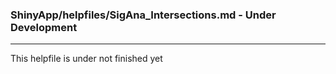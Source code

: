 ### ShinyApp/helpfiles/SigAna_Intersections.md - Under Development

***

This helpfile is under not finished yet

